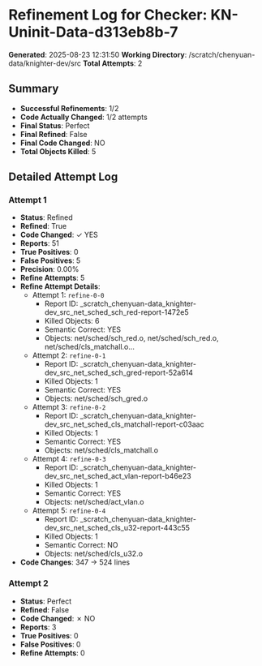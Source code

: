 # Refinement Log for Checker: KN-Uninit-Data-d313eb8b-7

**Generated**: 2025-08-23 12:31:50
**Working Directory**: /scratch/chenyuan-data/knighter-dev/src
**Total Attempts**: 2

## Summary
- **Successful Refinements**: 1/2
- **Code Actually Changed**: 1/2 attempts
- **Final Status**: Perfect
- **Final Refined**: False
- **Final Code Changed**: NO
- **Total Objects Killed**: 5

## Detailed Attempt Log

### Attempt 1
- **Status**: Refined
- **Refined**: True
- **Code Changed**: ✓ YES
- **Reports**: 51
- **True Positives**: 0
- **False Positives**: 5
- **Precision**: 0.00%
- **Refine Attempts**: 5
- **Refine Attempt Details**:
  - Attempt 1: `refine-0-0`
    - Report ID: _scratch_chenyuan-data_knighter-dev_src_net_sched_sch_red-report-1472e5
    - Killed Objects: 6
    - Semantic Correct: YES
    - Objects: net/sched/sch_red.o, net/sched/sch_red.o, net/sched/cls_matchall.o...
  - Attempt 2: `refine-0-1`
    - Report ID: _scratch_chenyuan-data_knighter-dev_src_net_sched_sch_gred-report-52a614
    - Killed Objects: 1
    - Semantic Correct: YES
    - Objects: net/sched/sch_gred.o
  - Attempt 3: `refine-0-2`
    - Report ID: _scratch_chenyuan-data_knighter-dev_src_net_sched_cls_matchall-report-c03aac
    - Killed Objects: 1
    - Semantic Correct: YES
    - Objects: net/sched/cls_matchall.o
  - Attempt 4: `refine-0-3`
    - Report ID: _scratch_chenyuan-data_knighter-dev_src_net_sched_act_vlan-report-b46e23
    - Killed Objects: 1
    - Semantic Correct: YES
    - Objects: net/sched/act_vlan.o
  - Attempt 5: `refine-0-4`
    - Report ID: _scratch_chenyuan-data_knighter-dev_src_net_sched_cls_u32-report-443c55
    - Killed Objects: 1
    - Semantic Correct: NO
    - Objects: net/sched/cls_u32.o
- **Code Changes**: 347 → 524 lines

### Attempt 2
- **Status**: Perfect
- **Refined**: False
- **Code Changed**: ✗ NO
- **Reports**: 3
- **True Positives**: 0
- **False Positives**: 0
- **Refine Attempts**: 0
